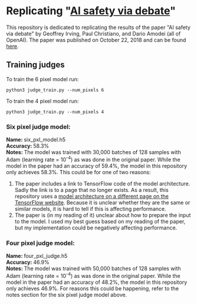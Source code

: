 # Replicating "<a href="https://arxiv.org/abs/1805.00899">AI safety via debate</a>"

This repository is dedicated to replicating the results of the paper "AI safety via debate" by Geoffrey Irving, Paul Christiano, and Dario Amodei (all of OpenAI). The paper was published on October 22, 2018 and can be found <a href="https://arxiv.org/abs/1805.00899">here</a>.

## Training judges

To train the 6 pixel model run:
```
python3 judge_train.py --num_pixels 6
```
To train the 4 pixel model run:
```
python3 judge_train.py --num_pixels 4
```

### Six pixel judge model:

<b>Name: </b>six_pxl_model.h5  
<b>Accuracy: </b> 58.3%  
<b>Notes: </b>The model was trained with 30,000 batches of 128 samples with Adam (learning rate = 10<sup>-4</sup>) as was done in the original paper. While the model in the paper had an accuracy of 59.4%, the model in this repository only achieves 58.3%. This could be for one of two reasons:  

<ol>
  <li>The paper includes a link to TensorFlow code of the model architecture. Sadly the link is to a page that no longer exists. As a result, this repository uses a <a href="https://www.tensorflow.org/tutorials/quickstart/advanced">model architecture on a different page on the TensorFlow website</a>. Because it is unclear whether they are the same or similar models, it is hard to tell if this is affecting performance.</li>
  <li>The paper is (in my reading of it) unclear about how to prepare the input to the model. I used my best guess based on my reading of the paper, but my implementation could be negatively affecting performance.</li>
</ol>
 
### Four pixel judge model:

<b>Name: </b> four_pxl_judge.h5  
<b>Accuracy: </b> 46.9%  
<b>Notes: </b>The model was trained with 50,000 batches of 128 samples with Adam (learning rate = 10<sup>-4</sup>) as was done in the original paper. While the model in the paper had an accuracy of 48.2%, the model in this repository only achieves 46.9%. For reasons this could be happening, refer to the notes section for the six pixel judge model above.
